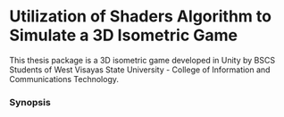 # Utilization of Shaders Algorithm to Simulate a 3D Isometric Game

This thesis package is a 3D isometric game developed in Unity by BSCS Students of West Visayas State University - College of Information and Communications Technology.

### Synopsis
